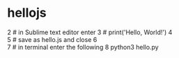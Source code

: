 # hellojs
2	# in Sublime text editor enter 
3	# print('Hello, World!')
4	
5	# save as hello.js and close
6	
7	# in terminal enter the following
8	python3 hello.py
